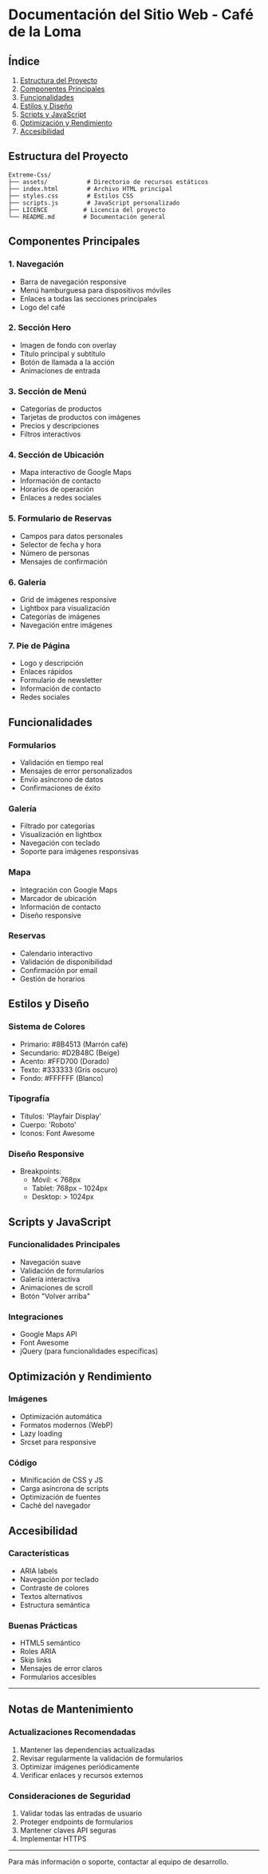 # Documentación del Sitio Web - Café de la Loma

## Índice
1. [Estructura del Proyecto](#estructura-del-proyecto)
2. [Componentes Principales](#componentes-principales)
3. [Funcionalidades](#funcionalidades)
4. [Estilos y Diseño](#estilos-y-diseño)
5. [Scripts y JavaScript](#scripts-y-javascript)
6. [Optimización y Rendimiento](#optimización-y-rendimiento)
7. [Accesibilidad](#accesibilidad)

## Estructura del Proyecto

```
Extreme-Css/
├── assets/           # Directorio de recursos estáticos
├── index.html        # Archivo HTML principal
├── styles.css        # Estilos CSS
├── scripts.js        # JavaScript personalizado
├── LICENCE          # Licencia del proyecto
└── README.md        # Documentación general
```

## Componentes Principales

### 1. Navegación
- Barra de navegación responsive
- Menú hamburguesa para dispositivos móviles
- Enlaces a todas las secciones principales
- Logo del café

### 2. Sección Hero
- Imagen de fondo con overlay
- Título principal y subtítulo
- Botón de llamada a la acción
- Animaciones de entrada

### 3. Sección de Menú
- Categorías de productos
- Tarjetas de productos con imágenes
- Precios y descripciones
- Filtros interactivos

### 4. Sección de Ubicación
- Mapa interactivo de Google Maps
- Información de contacto
- Horarios de operación
- Enlaces a redes sociales

### 5. Formulario de Reservas
- Campos para datos personales
- Selector de fecha y hora
- Número de personas
- Mensajes de confirmación

### 6. Galería
- Grid de imágenes responsive
- Lightbox para visualización
- Categorías de imágenes
- Navegación entre imágenes

### 7. Pie de Página
- Logo y descripción
- Enlaces rápidos
- Formulario de newsletter
- Información de contacto
- Redes sociales

## Funcionalidades

### Formularios
- Validación en tiempo real
- Mensajes de error personalizados
- Envío asíncrono de datos
- Confirmaciones de éxito

### Galería
- Filtrado por categorías
- Visualización en lightbox
- Navegación con teclado
- Soporte para imágenes responsivas

### Mapa
- Integración con Google Maps
- Marcador de ubicación
- Información de contacto
- Diseño responsive

### Reservas
- Calendario interactivo
- Validación de disponibilidad
- Confirmación por email
- Gestión de horarios

## Estilos y Diseño

### Sistema de Colores
- Primario: #8B4513 (Marrón café)
- Secundario: #D2B48C (Beige)
- Acento: #FFD700 (Dorado)
- Texto: #333333 (Gris oscuro)
- Fondo: #FFFFFF (Blanco)

### Tipografía
- Títulos: 'Playfair Display'
- Cuerpo: 'Roboto'
- Iconos: Font Awesome

### Diseño Responsive
- Breakpoints:
  - Móvil: < 768px
  - Tablet: 768px - 1024px
  - Desktop: > 1024px

## Scripts y JavaScript

### Funcionalidades Principales
- Navegación suave
- Validación de formularios
- Galería interactiva
- Animaciones de scroll
- Botón "Volver arriba"

### Integraciones
- Google Maps API
- Font Awesome
- jQuery (para funcionalidades específicas)

## Optimización y Rendimiento

### Imágenes
- Optimización automática
- Formatos modernos (WebP)
- Lazy loading
- Srcset para responsive

### Código
- Minificación de CSS y JS
- Carga asíncrona de scripts
- Optimización de fuentes
- Caché del navegador

## Accesibilidad

### Características
- ARIA labels
- Navegación por teclado
- Contraste de colores
- Textos alternativos
- Estructura semántica

### Buenas Prácticas
- HTML5 semántico
- Roles ARIA
- Skip links
- Mensajes de error claros
- Formularios accesibles

---

## Notas de Mantenimiento

### Actualizaciones Recomendadas
1. Mantener las dependencias actualizadas
2. Revisar regularmente la validación de formularios
3. Optimizar imágenes periódicamente
4. Verificar enlaces y recursos externos

### Consideraciones de Seguridad
1. Validar todas las entradas de usuario
2. Proteger endpoints de formularios
3. Mantener claves API seguras
4. Implementar HTTPS

---

Para más información o soporte, contactar al equipo de desarrollo. 